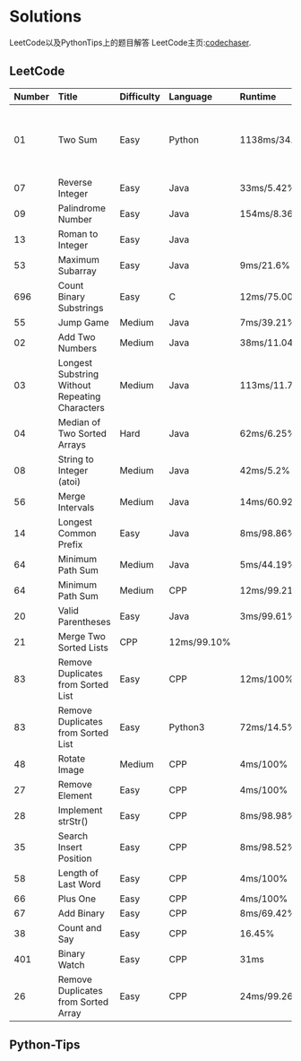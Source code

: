 # Solutions

LeetCode以及PythonTips上的题目解答
LeetCode主页:[codechaser](https://leetcode.com/coderchaser/).

## LeetCode

|Number|Title|Difficulty|Language|Runtime|Mind|
|:--|:--|:--|:--|:--|:--|
|01|Two Sum|Easy|Python|1138ms/34.16%|列表转字典，哈希表|
|07|Reverse Integer|Easy|Java|33ms/5.42%||
|09|Palindrome Number|Easy|Java|154ms/8.36%||
|13|Roman to Integer|Easy|Java||
|53|Maximum Subarray|Easy|Java|9ms/21.6%||
|696|Count Binary Substrings|Easy|C|12ms/75.00%||
|55|Jump Game|Medium|Java|7ms/39.21%||
|02|Add Two Numbers|Medium|Java|38ms/11.04%||
|03|Longest Substring Without Repeating Characters|Medium|Java|113ms/11.73%||
|04|Median of Two Sorted Arrays|Hard|Java|62ms/6.25%||
|08|String to Integer (atoi)|Medium|Java|42ms/5.2%||
|56|Merge Intervals|Medium|Java|14ms/60.92%||
|14|Longest Common Prefix|Easy|Java|8ms/98.86%||
|64|Minimum Path Sum|Medium|Java|5ms/44.19%||
|64|Minimum Path Sum|Medium|CPP|12ms/99.21%||
|20|Valid Parentheses|Easy|Java|3ms/99.61%||
|21|Merge Two Sorted Lists|CPP|12ms/99.10%||
|83|Remove Duplicates from Sorted List|Easy|CPP|12ms/100%||
|83|Remove Duplicates from Sorted List|Easy|Python3|72ms/14.5%||
|48|Rotate Image|Medium|CPP|4ms/100%||
|27|Remove Element|Easy|CPP|4ms/100%||
|28|Implement strStr()|Easy|CPP|8ms/98.98%||
|35|Search Insert Position|Easy|CPP|8ms/98.52%||
|58|Length of Last Word|Easy|CPP|4ms/100%||
|66|Plus One|Easy|CPP|4ms/100%||
|67|Add Binary|Easy|CPP|8ms/69.42%||
|38|Count and Say|Easy|CPP|16.45%||
|401|Binary Watch|Easy|CPP|31ms||
|26|Remove Duplicates from Sorted Array|Easy|CPP|24ms/99.26%||

## Python-Tips
